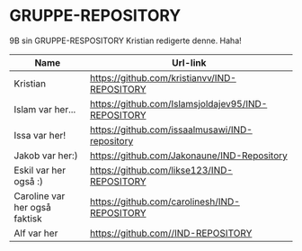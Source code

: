 # GRUPPE-REPOSITORY
9B sin GRUPPE-RESPOSITORY
Kristian redigerte denne. Haha!

|Name|Url-link|
|---|---|
|Kristian|https://github.com/kristianvv/IND-REPOSITORY|
|Islam var her...|https://github.com/Islamsjoldajev95/IND-REPOSITORY|
|Issa var her!|https://github.com/issaalmusawi/IND-repository|
|Jakob var her:)|https://github.com/Jakonaune/IND-Repository| 
|Eskil var her også :)|https://github.com/likse123/IND-REPOSITORY|
|Caroline var her også faktisk|https://github.com/carolinesh/IND-REPOSITORY|
|Alf var her|https://github.com//IND-REPOSITORY|
